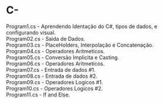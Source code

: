# C-
Program1.cs - Aprendendo Identação do C#, tipos de dados, e configurando visual.                                                               
Program02.cs - Saida de Dados.                                                                                                                
Program03.cs - PlaceHolders, Interpolação e Concatenação.                                                                                     
Program04.cs - Operadores Aritmeticos.                                                                                                        
Program05.cs - Conversão Implicita e Casting.                                                                                                 
Program06.cs - Operadores Aritmeticos.                                                                                                                                                       
Program07.cs - Entrada de dados #1.  
Program08.cs - Entrada de dados #2.                                                                                                                                                          
Program09.cs - Operadores Logicos #1.                                                                                                                                                        
Program10.cs - Operadores Logicos #2.                                                                                                                                
Program11.cs - If and Else.
